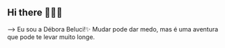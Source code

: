 ## Hi there 👋💥🎀
-->
Eu sou a Débora Beluci!✨
Mudar pode dar medo, mas é uma aventura que pode te levar muito longe.
